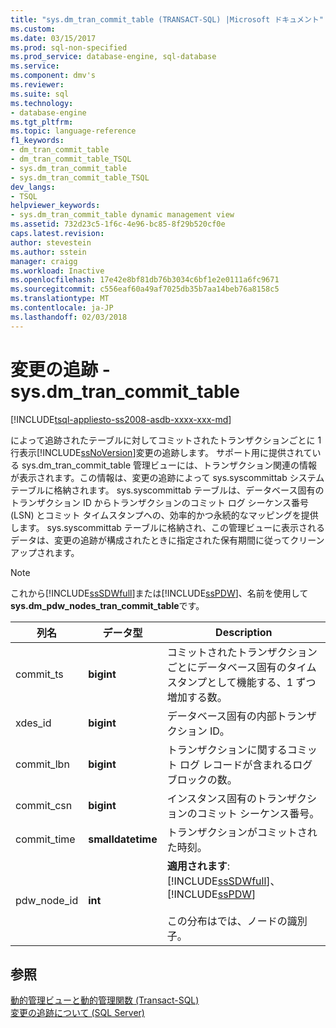 ```yaml
---
title: "sys.dm_tran_commit_table (TRANSACT-SQL) |Microsoft ドキュメント"
ms.custom: 
ms.date: 03/15/2017
ms.prod: sql-non-specified
ms.prod_service: database-engine, sql-database
ms.service: 
ms.component: dmv's
ms.reviewer: 
ms.suite: sql
ms.technology:
- database-engine
ms.tgt_pltfrm: 
ms.topic: language-reference
f1_keywords:
- dm_tran_commit_table
- dm_tran_commit_table_TSQL
- sys.dm_tran_commit_table
- sys.dm_tran_commit_table_TSQL
dev_langs:
- TSQL
helpviewer_keywords:
- sys.dm_tran_commit_table dynamic management view
ms.assetid: 732d23c5-1f6c-4e96-bc85-8f29b520cf0e
caps.latest.revision: 
author: stevestein
ms.author: sstein
manager: craigg
ms.workload: Inactive
ms.openlocfilehash: 17e42e8bf81db76b3034c6bf1e2e0111a6fc9671
ms.sourcegitcommit: c556eaf60a49af7025db35b7aa14beb76a8158c5
ms.translationtype: MT
ms.contentlocale: ja-JP
ms.lasthandoff: 02/03/2018
---
```

# <a name="change-tracking---sysdmtrancommittable"></a>変更の追跡 - sys.dm_tran_commit_table
[!INCLUDE[tsql-appliesto-ss2008-asdb-xxxx-xxx-md](../../includes/tsql-appliesto-ss2008-asdb-xxxx-xxx-md.md)]

  によって追跡されたテーブルに対してコミットされたトランザクションごとに 1 行表示[!INCLUDE[ssNoVersion](../../includes/ssnoversion-md.md)]変更の追跡します。 サポート用に提供されている sys.dm_tran_commit_table 管理ビューには、トランザクション関連の情報が表示されます。この情報は、変更の追跡によって sys.syscommittab システム テーブルに格納されます。 sys.syscommittab テーブルは、データベース固有のトランザクション ID からトランザクションのコミット ログ シーケンス番号 (LSN) とコミット タイムスタンプへの、効率的かつ永続的なマッピングを提供します。 sys.syscommittab テーブルに格納され、この管理ビューに表示されるデータは、変更の追跡が構成されたときに指定された保有期間に従ってクリーンアップされます。  
  
> [!NOTE]  
>  これから[!INCLUDE[ssSDWfull](../../includes/sssdwfull-md.md)]または[!INCLUDE[ssPDW](../../includes/sspdw-md.md)]、名前を使用して**sys.dm_pdw_nodes_tran_commit_table**です。  
  
|列名|データ型|Description|  
|-----------------|---------------|-----------------|  
|commit_ts|**bigint**|コミットされたトランザクションごとにデータベース固有のタイムスタンプとして機能する、1 ずつ増加する数。|  
|xdes_id|**bigint**|データベース固有の内部トランザクション ID。|  
|commit_lbn|**bigint**|トランザクションに関するコミット ログ レコードが含まれるログ ブロックの数。|  
|commit_csn|**bigint**|インスタンス固有のトランザクションのコミット シーケンス番号。|  
|commit_time|**smalldatetime**|トランザクションがコミットされた時刻。|  
|pdw_node_id|**int**|**適用されます**: [!INCLUDE[ssSDWfull](../../includes/sssdwfull-md.md)]、 [!INCLUDE[ssPDW](../../includes/sspdw-md.md)]<br /><br /> この分布はでは、ノードの識別子。|  
  
## <a name="see-also"></a>参照  
 [動的管理ビューと動的管理関数 &#40;Transact-SQL&#41;](~/relational-databases/system-dynamic-management-views/system-dynamic-management-views.md)   
 [変更の追跡について &#40;SQL Server&#41;](../../relational-databases/track-changes/about-change-tracking-sql-server.md)  
  
  


